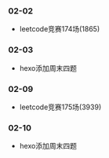 ### 02-02
* leetcode竞赛174场(1865)
### 02-03
* hexo添加周末四题
### 02-09
* leetcode竞赛175场(3939)
### 02-10
* hexo添加周末四题
